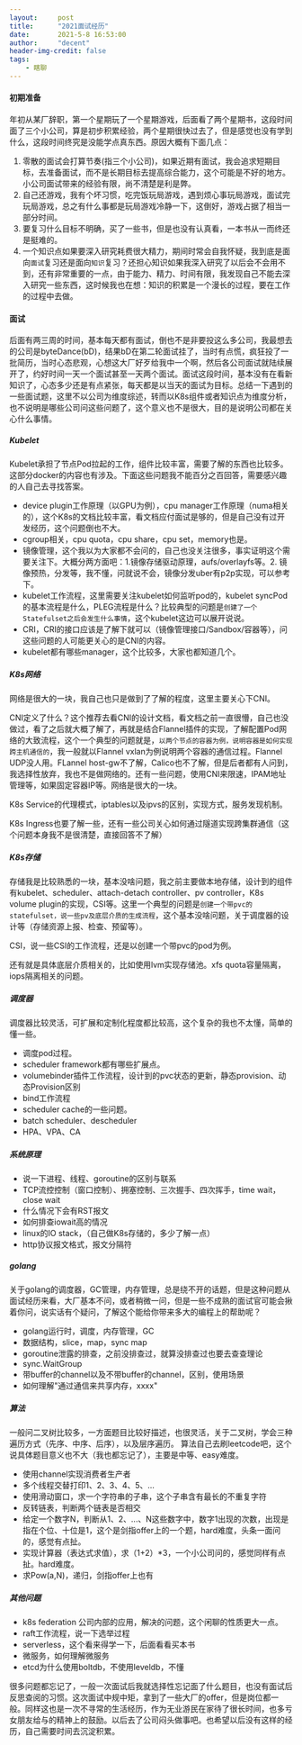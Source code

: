 ```yaml
---
layout:     post
title:      "2021面试经历"
date:       2021-5-8 16:53:00
author:     "decent"
header-img-credit: false
tags:
    - 瞎聊
---
```


#### 初期准备
年初从某厂辞职，第一个星期玩了一个星期游戏，后面看了两个星期书，这段时间面了三个小公司，算是初步积累经验，两个星期很快过去了，但是感觉也没有学到什么，这段时间终究是没能学点真东西。原因大概有下面几点：
1. 零散的面试会打算节奏(指三个小公司)，如果近期有面试，我会追求短期目标，去准备面试，而不是长期目标去提高综合能力，这个可能是不好的地方。小公司面试带来的经验有限，尚不清楚是利是弊。
2. 自己还游戏，我有个坏习惯，吃完饭玩局游戏，遇到烦心事玩局游戏，面试完玩局游戏，总之有什么事都是玩局游戏冷静一下，这倒好，游戏占据了相当一部分时间。
3. 要复习什么目标不明确，买了一些书，但是也没有认真看，一本书从一而终还是挺难的。
4. 一个知识点如果要深入研究耗费很大精力，期间时常会自我怀疑，我到底是面向`面试`复习还是面向`知识`复习？还担心知识如果我深入研究了以后会不会用不到，还有非常重要的一点，由于能力、精力、时间有限，我发现自己不能去深入研究一些东西，这时候我也在想：知识的积累是一个漫长的过程，要在工作的过程中去做。

#### 面试
后面有两三周的时间，基本每天都有面试，倒也不是非要投这么多公司，我最想去的公司是byteDance(bD)，结果bD在第二轮面试挂了，当时有点慌，疯狂投了一批简历，当时心态悲观，心想这大厂好歹给我中一个啊，然后各公司面试就陆续展开了，约好时间一天一个面试甚至一天两个面试。面试这段时间，基本没有在看新知识了，心态多少还是有点紧张，每天都是以当天的面试为目标。总结一下遇到的一些面试题，这里不以公司为维度综述，转而以K8s组件或者知识点为维度分析，也不说明是哪些公司问这些问题了，这个意义也不是很大，目的是说明公司都在关心什么事情。

##### Kubelet
Kubelet承担了节点Pod拉起的工作，组件比较丰富，需要了解的东西也比较多。这部分docker的内容也有涉及。下面这些问题我不能百分之百回答，需要感兴趣的人自己去寻找答案。
* device plugin工作原理（以GPU为例），cpu manager工作原理（numa相关的），这个K8s的文档比较丰富，看文档应付面试是够的，但是自己没有过开发经历，这个问题倒也不大。
* cgroup相关，cpu quota，cpu share，cpu set，memory也是。
* 镜像管理，这个我以为大家都不会问的，自己也没关注很多，事实证明这个需要关注下。大概分两方面吧：1.镜像存储驱动原理，aufs/overlayfs等。2. 镜像预热，分发等，我不懂，问就说不会，镜像分发uber有p2p实现，可以参考下。
* kubelet工作流程，这里需要关注kubelet如何监听pod的，kubelet syncPod的基本流程是什么，PLEG流程是什么？比较典型的问题是`创建了一个Statefulset之后会发生什么事情`，这个kubelet这边可以展开说说。
* CRI，CRI的接口应该是了解下就可以（镜像管理接口/Sandbox/容器等），问这些问题的人可能更关心的是CNI的内容。
* kubelet都有哪些manager，这个比较多，大家也都知道几个。

##### K8s网络
网络是很大的一块，我自己也只是做到了了解的程度，这里主要关心下CNI。

CNI定义了什么？这个推荐去看CNI的设计文档，看文档之前一直很懵，自己也没做过，看了之后就大概了解了，再就是结合Flannel插件的实现，了解配置Pod网络的大致流程，这个一个典型的问题就是，`以两个节点的容器为例，说明容器是如何实现跨主机通信的`，我一般就以Flannel vxlan为例说明两个容器的通信过程。Flannel UDP没人用。FLannel host-gw不了解，Calico也不了解，但是后者都有人问到，我选择性放弃，我也不是做网络的。还有一些问题，使用CNI来限速，IPAM地址管理等，如果固定容器IP等。网络是很大的一块。

K8s Service的代理模式，iptables以及ipvs的区别，实现方式，服务发现机制。

K8s Ingress也要了解一些，还有一些公司关心如何通过隧道实现跨集群通信（这个问题本身我不是很清楚，直接回答不了解）

##### K8s存储
存储我是比较熟悉的一块，基本没啥问题，我之前主要做本地存储，设计到的组件有kubelet、scheduler、attach-detach controller、pv controller，K8s volume plugin的实现，CSI等。这里一个典型的问题是`创建一个带pvc的statefulset，说一些pv及底层介质的生成流程`，这个基本没啥问题，关于调度器的设计等（存储资源上报、检查、预留等）。

CSI，说一些CSI的工作流程，还是以创建一个带pvc的pod为例。

还有就是具体底层介质相关的，比如使用lvm实现存储池。xfs quota容量隔离，iops隔离相关的问题。

##### 调度器
调度器比较灵活，可扩展和定制化程度都比较高，这个复杂的我也不太懂，简单的懂一些。
* 调度pod过程。
* scheduler framework都有哪些扩展点。
* volumebinder插件工作流程，设计到的pvc状态的更新，静态provision、动态Provision区别
* bind工作流程
* scheduler cache的一些问题。
* batch scheduler、descheduler
* HPA、VPA、CA

##### 系统原理
* 说一下进程、线程、goroutine的区别与联系
* TCP流控控制（窗口控制）、拥塞控制、三次握手、四次挥手，time wait，close wait
* 什么情况下会有RST报文
* 如何排查iowait高的情况
* linux的IO stack，（自己做K8s存储的，多少了解一点）
* http协议报文格式，报文分隔符

##### golang
关于golang的调度器，GC管理，内存管理，总是绕不开的话题，但是这种问题从面试经历来看，大厂基本不问，或者稍微一问，但是一些不成熟的面试官可能会揪着你问，说实话有个疑问，了解这个能给你带来多大的编程上的帮助呢？
* golang运行时，调度，内存管理，GC
* 数据结构，slice，map，sync map
* goroutine泄露的排查，之前没排查过，就算没排查过也要去查查理论
* sync.WaitGroup
* 带buffer的channel以及不带buffer的channel，区别，使用场景
* 如何理解"通过通信来共享内存，xxxx"

##### 算法
一般问二叉树比较多，一方面题目比较好描述，也很灵活，关于二叉树，学会三种遍历方式（先序、中序、后序），以及层序遍历。
算法自己去刷leetcode吧，这个说具体题目意义也不大（我也都忘记了），主要是中等、easy难度。
* 使用channel实现消费者生产者
* 多个线程交替打印1、2、3、4、5、...
* 使用滑动窗口，求一个字符串的子串，这个子串含有最长的不重复字符
* 反转链表，判断两个链表是否相交
* 给定一个数字N，判断从1、2、...、N这些数字中，数字1出现的次数，出现是指在个位、十位是1，这个是剑指offer上的一个题，hard难度，头条一面问的，感觉有点扯。
* 实现计算器（表达式求值），求（1+2）*3，一个小公司问的，感觉同样有点扯。hard难度。
* 求Pow(a,N)，递归，剑指offer上也有

##### 其他问题
* k8s federation 公司内部的应用，解决的问题，这个闲聊的性质更大一点。
* raft工作流程，说一下选举过程
* serverless，这个看来得学一下，后面看看买本书
* 微服务，如何理解微服务
* etcd为什么使用boltdb，不使用leveldb，不懂

很多问题都忘记了，一般一次面试后我就选择性忘记面了什么题目，也没有面试后反思查阅的习惯。这次面试中规中矩，拿到了一些大厂的offer，但是岗位都一般。同样这也是一次不寻常的生活经历，作为无业游民在家待了很长时间，也多亏女朋友给与的精神上的鼓励。以后去了公司闷头做事吧。也希望以后没有这样的经历，自己需要时间去沉淀积累。